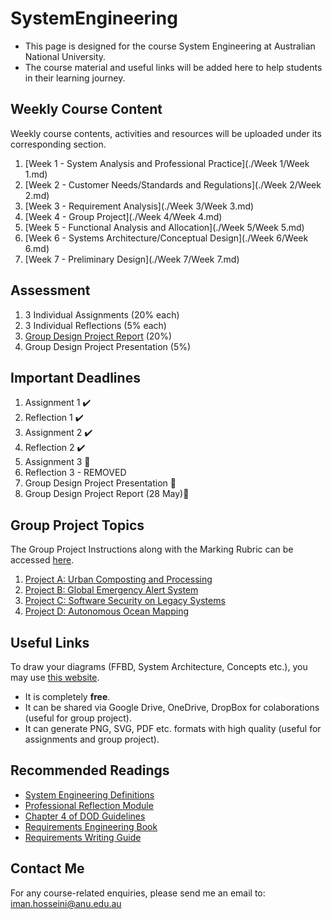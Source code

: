 # SystemEngineering
* This page is designed for the course System Engineering at Australian National University. 
* The course material and useful links will be added here to help students in their learning journey.

## Weekly Course Content
Weekly course contents, activities and resources will be uploaded under its corresponding section.
1. [Week 1 - System Analysis and Professional Practice](./Week 1/Week 1.md)
2. [Week 2 - Customer Needs/Standards and Regulations](./Week 2/Week 2.md)
3. [Week 3 - Requirement Analysis](./Week 3/Week 3.md)
4. [Week 4 - Group Project](./Week 4/Week 4.md)
5. [Week 5 - Functional Analysis and Allocation](./Week 5/Week 5.md)
6. [Week 6 - Systems Architecture/Conceptual Design](./Week 6/Week 6.md)
7. [Week 7 - Preliminary Design](./Week 7/Week 7.md)


## Assessment
1. 3 Individual Assignments (20% each)
2. 3 Individual Reflections (5% each)
3. [Group Design Project Report](https://wattlecourses.anu.edu.au/mod/resource/view.php?id=3026625) (20%)
4. Group Design Project Presentation (5%)


## Important Deadlines
1. Assignment 1 ✔️
2. Reflection 1 ✔️
3. Assignment 2 ✔️
3. Reflection 2 ✔️
4. Assignment 3 🔲
5. Reflection 3 - REMOVED
6. Group Design Project Presentation 🔲
7. Group Design Project Report (28 May)🔲 

## Group Project Topics

The Group Project Instructions along with the Marking Rubric can be accessed [here](https://wattlecourses.anu.edu.au/mod/resource/view.php?id=3026625).

1. [Project A: Urban Composting and Processing](https://wattlecourses.anu.edu.au/mod/resource/view.php?id=3026627)
2. [Project B: Global Emergency Alert System](https://wattlecourses.anu.edu.au/mod/resource/view.php?id=3147940)
3. [Project C: Software Security on Legacy Systems](https://wattlecourses.anu.edu.au/mod/resource/view.php?id=3147203)
4. [Project D: Autonomous Ocean Mapping](https://wattlecourses.anu.edu.au/mod/resource/view.php?id=3147204)

## Useful Links

To draw your diagrams (FFBD, System Architecture, Concepts etc.), you may use [this website](https://app.diagrams.net/).
 * It is completely **free**.
 * It can be shared via Google Drive, OneDrive, DropBox for colaborations (useful for group project).
 * It can generate PNG, SVG, PDF etc. formats with high quality (useful for assignments and group project).

## Recommended Readings
* [System Engineering Definitions](https://wattlecourses.anu.edu.au/mod/resource/view.php?id=3026654)
* [Professional Reflection Module](https://wattlecourses.anu.edu.au/mod/resource/view.php?id=3137563)
* [Chapter 4 of DOD Guidelines](https://wattlecourses.anu.edu.au/mod/resource/view.php?id=2800242)
* [Requirements Engineering Book](https://wattlecourses.anu.edu.au/mod/resource/view.php?id=2800243)
* [Requirements Writing Guide](https://wattlecourses.anu.edu.au/mod/resource/view.php?id=2800246)

## Contact Me
For any course-related enquiries, please send me an email to: iman.hosseini@anu.edu.au
